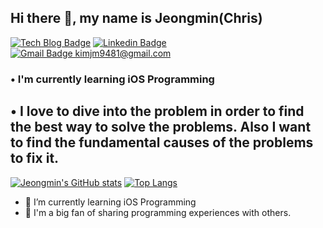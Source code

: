 ## Hi there 👋, my name is Jeongmin(Chris)

[![Tech Blog Badge](http://img.shields.io/badge/-Tech%20blog-black?style=flat-square&logo=github&link=https://chris-kim.tistory.com)](https://chris-kim.tistory.com) [![Linkedin Badge](https://img.shields.io/badge/-LinkedIn-blue?style=flat-square&logo=Linkedin&logoColor=white&link=www.linkedin.com/in/jeongmin-kim-softwareengineer)](www.linkedin.com/in/jeongmin-kim-softwareengineer) [![Gmail Badge kimjm9481@gmail.com](https://img.shields.io/badge/Gmail-d14836?style=flat-square&logo=Gmail&logoColor=white&link=mailto:kimjm9481@gmail.com)](mailto:kimjm9481@gmail.com)

### • I'm currently learning iOS Programming

## • I love to dive into the problem in order to find the best way to solve the problems. Also I want to find the fundamental causes of the problems to fix it.

[![Jeongmin's GitHub stats](https://github-readme-stats.vercel.app/api?username=kimjm010)](https://github.com/kimjm010/github-readme-stats)
[![Top Langs](https://github-readme-stats.vercel.app/api/top-langs/?username=kimjm010)](https://github.com/anuraghazra/github-readme-stats)


- 🌱 I’m currently learning iOS Programming
- 👯 I'm a big fan of sharing programming experiences with others.




